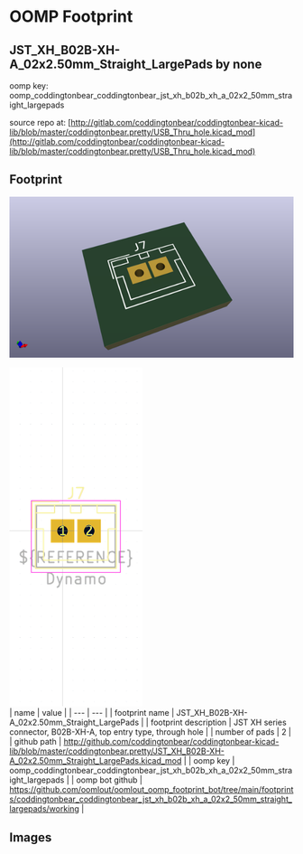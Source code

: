 # OOMP Footprint  
## JST_XH_B02B-XH-A_02x2.50mm_Straight_LargePads  by none  
  
oomp key: oomp_coddingtonbear_coddingtonbear_jst_xh_b02b_xh_a_02x2_50mm_straight_largepads  
  
source repo at: [http://gitlab.com/coddingtonbear/coddingtonbear-kicad-lib/blob/master/coddingtonbear.pretty/USB_Thru_hole.kicad_mod](http://gitlab.com/coddingtonbear/coddingtonbear-kicad-lib/blob/master/coddingtonbear.pretty/USB_Thru_hole.kicad_mod)  
## Footprint  
  
[![working_kicad_pcb_3d.png](working_kicad_pcb_3d_600.png)](working_kicad_pcb_3d.png)  
  
[![working.png](working_600.png)](working.png)  
| name | value | 
| --- | --- | 
| footprint name | JST_XH_B02B-XH-A_02x2.50mm_Straight_LargePads | 
| footprint description | JST XH series connector, B02B-XH-A, top entry type, through hole | 
| number of pads | 2 | 
| github path | http://github.com/coddingtonbear/coddingtonbear-kicad-lib/blob/master/coddingtonbear.pretty/JST_XH_B02B-XH-A_02x2.50mm_Straight_LargePads.kicad_mod | 
| oomp key | oomp_coddingtonbear_coddingtonbear_jst_xh_b02b_xh_a_02x2_50mm_straight_largepads | 
| oomp bot github | https://github.com/oomlout/oomlout_oomp_footprint_bot/tree/main/footprints/coddingtonbear_coddingtonbear_jst_xh_b02b_xh_a_02x2_50mm_straight_largepads/working | 
## Images  
